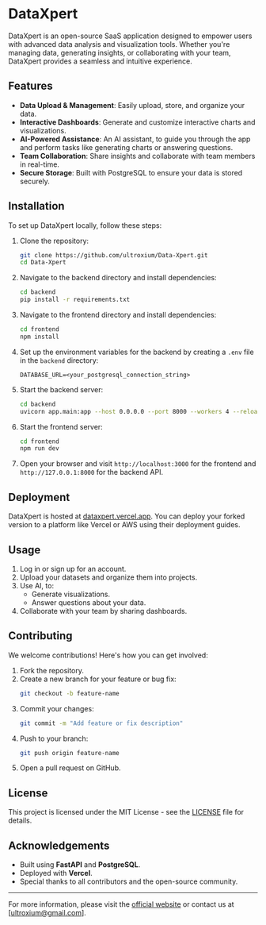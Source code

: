 # DataXpert

DataXpert is an open-source SaaS application designed to empower users with advanced data analysis and visualization tools. Whether you're managing data, generating insights, or collaborating with your team, DataXpert provides a seamless and intuitive experience.

## Features

- **Data Upload & Management**: Easily upload, store, and organize your data.
- **Interactive Dashboards**: Generate and customize interactive charts and visualizations.
- **AI-Powered Assistance**: An AI assistant, to guide you through the app and perform tasks like generating charts or answering questions.
- **Team Collaboration**: Share insights and collaborate with team members in real-time.
- **Secure Storage**: Built with PostgreSQL to ensure your data is stored securely.

## Installation

To set up DataXpert locally, follow these steps:

1. Clone the repository:
   ```bash
   git clone https://github.com/ultroxium/Data-Xpert.git
   cd Data-Xpert
   ```

2. Navigate to the backend directory and install dependencies:
   ```bash
   cd backend
   pip install -r requirements.txt
   ```

3. Navigate to the frontend directory and install dependencies:
   ```bash
   cd frontend
   npm install
   ```

4. Set up the environment variables for the backend by creating a `.env` file in the `backend` directory:
   ```plaintext
   DATABASE_URL=<your_postgresql_connection_string>
   ```

5. Start the backend server:
   ```bash
   cd backend
   uvicorn app.main:app --host 0.0.0.0 --port 8000 --workers 4 --reload
   ```

6. Start the frontend server:
   ```bash
   cd frontend
   npm run dev
   ```

7. Open your browser and visit `http://localhost:3000` for the frontend and `http://127.0.0.1:8000` for the backend API.

## Deployment

DataXpert is hosted at [dataxpert.vercel.app](https://dataxpert.vercel.app). You can deploy your forked version to a platform like Vercel or AWS using their deployment guides.

## Usage

1. Log in or sign up for an account.
2. Upload your datasets and organize them into projects.
3. Use AI, to:
   - Generate visualizations.
   - Answer questions about your data.
4. Collaborate with your team by sharing dashboards.

## Contributing

We welcome contributions! Here's how you can get involved:

1. Fork the repository.
2. Create a new branch for your feature or bug fix:
   ```bash
   git checkout -b feature-name
   ```
3. Commit your changes:
   ```bash
   git commit -m "Add feature or fix description"
   ```
4. Push to your branch:
   ```bash
   git push origin feature-name
   ```
5. Open a pull request on GitHub.

## License

This project is licensed under the MIT License - see the [LICENSE](LICENSE) file for details.

## Acknowledgements

- Built using **FastAPI** and **PostgreSQL**.
- Deployed with **Vercel**.
- Special thanks to all contributors and the open-source community.

---

For more information, please visit the [official website](https://dataxpert.vercel.app) or contact us at [ultroxium@gmail.com].

